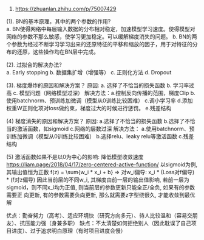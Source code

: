 1. https://zhuanlan.zhihu.com/p/75007429

(1). BN的基本原理，其中的两个参数的作用?  
   a. BN使得网络中每层输入数据的分布相对稳定，加速模型学习速度。使得模型对网络的参数不那么敏感，使学习更加稳定。可以缓解梯度消失的问题。 
   b. BN的两个参数为经过不断学习学习出来的还原特征的平移和缩放的因子，用于对特征的分布的还原，这些操作均在BN层中完成。 

(2). 过拟合的解决办法?  
   a. Early stopping  b. 数据集扩增（增强等） c. 正则化方法  d. Dropout  

(3). 梯度爆炸的原因和解决方案？ 
原因: a. 选择了不恰当的损失函数  b. 学习率过高  c. 模型问题（网络模型过深）
解决方法：a.控制反向传播的范围，梯度Clip b.使用batchnorm、预训练加微调（模型从0训练比较困难） c.调小学习率 d.添加权重W正则化项对loss做约束，梯度过大的时候进行惩罚。 e.残差结构

(4) 梯度消失的原因和解决方案？ 
原因: a.选择了不恰当的损失函数  b.选择了不恰当的激活函数，如sigmoid  c.网络的层数过深
解决方法： a.使用batchnorm、预训练加微调（模型从0训练比较困难） b.选择relu、leaky relu等激活函数  c.残差结构

(5) 激活函数如果不是以0为中心的影响:  降低模型收敛速度  https://liam.page/2018/04/17/zero-centered-active-function/
以sigmoid为例, 其输出值恒为正数
f(z) = \sum{w_i * x_i + b} 
=> 对w_i偏导: x_i * (Loss对f偏导) * (f对z偏导)
因此当前层的不同w_i, 其梯度由前一层的输出值影响, 若前一层为sigmoid，则不同x_i均为正值, 则当前层的参数更新只能全正/全负, 如果有的参数需要正
向更新, 有的参数需要负向更新, 那么就需要z字型绕很久, 才能收敛到最优解 

优点：勤奋努力（高考）、适应环境快（研究方向多元）、待人比较温和（容易交朋友）、抗压能力强（身兼多职）
缺点：不太清楚如何拒绝别人（因此耽误了自己项目进度）、过于追求明白原理（有时项目进度会慢）
